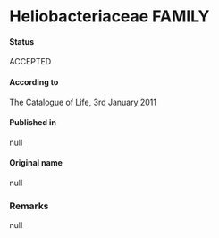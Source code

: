 # Heliobacteriaceae FAMILY

#### Status
ACCEPTED

#### According to
The Catalogue of Life, 3rd January 2011

#### Published in
null

#### Original name
null

### Remarks
null